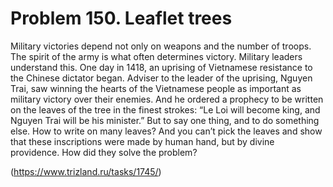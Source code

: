 # Problem 150. Leaflet trees 

Military victories depend not only on weapons and the number of troops. The spirit of the army is what often determines victory. Military leaders understand this. One day in 1418, an uprising of Vietnamese resistance to the Chinese dictator began. Adviser to the leader of the uprising, Nguyen Trai, saw winning the hearts of the Vietnamese people as important as military victory over their enemies. And he ordered a prophecy to be written on the leaves of the tree in the finest strokes: “Le Loi will become king, and Nguyen Trai will be his minister.” But to say one thing, and to do something else. How to write on many leaves? And you can’t pick the leaves and show that these inscriptions were made by human hand, but by divine providence. How did they solve the problem?

(https://www.trizland.ru/tasks/1745/)